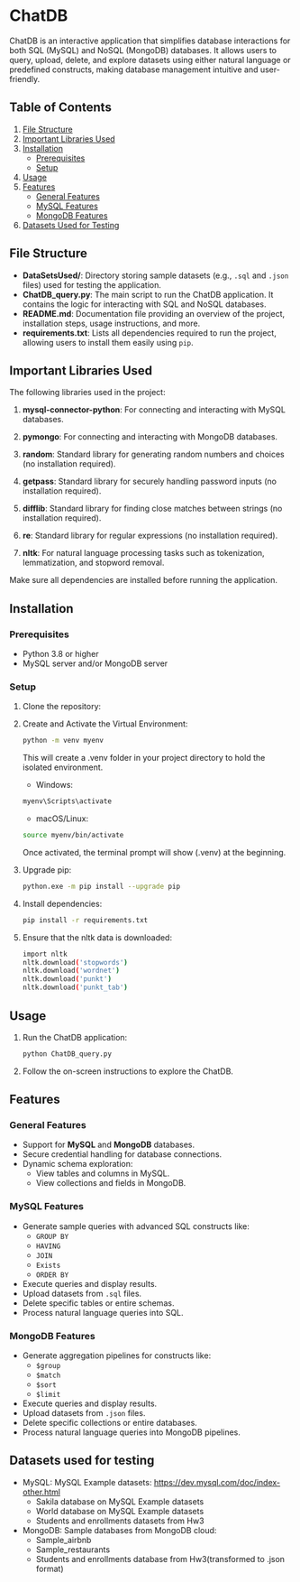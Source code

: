 # ChatDB

ChatDB is an interactive application that simplifies database interactions for both SQL (MySQL) and NoSQL (MongoDB) databases. It allows users to query, upload, delete, and explore datasets using either natural language or predefined constructs, making database management intuitive and user-friendly.

## Table of Contents
1. [File Structure](#file-structure)
2. [Important Libraries Used](#important-libraries-used)
3. [Installation](#installation)
    - [Prerequisites](#prerequisites)
    - [Setup](#setup)
4. [Usage](#usage)
5. [Features](#features)
    - [General Features](#general-features)
    - [MySQL Features](#mysql-features)
    - [MongoDB Features](#mongodb-features)
6. [Datasets Used for Testing](#datasets-used-for-testing)

## File Structure

- **DataSetsUsed/**: Directory storing sample datasets (e.g., `.sql` and `.json` files) used for testing the application.
- **ChatDB_query.py**: The main script to run the ChatDB application. It contains the logic for interacting with SQL and NoSQL databases.
- **README.md**: Documentation file providing an overview of the project, installation steps, usage instructions, and more.
- **requirements.txt**: Lists all dependencies required to run the project, allowing users to install them easily using `pip`.

## Important Libraries Used

The following libraries used in the project:

1. **mysql-connector-python**: For connecting and interacting with MySQL databases.

2. **pymongo**: For connecting and interacting with MongoDB databases.

3. **random**: Standard library for generating random numbers and choices (no installation required).

4. **getpass**: Standard library for securely handling password inputs (no installation required).

5. **difflib**: Standard library for finding close matches between strings (no installation required).

6. **re**: Standard library for regular expressions (no installation required).

7. **nltk**: For natural language processing tasks such as tokenization, lemmatization, and stopword removal.

Make sure all dependencies are installed before running the application.

## Installation

### Prerequisites
- Python 3.8 or higher
- MySQL server and/or MongoDB server

### Setup
1. Clone the repository:

2. Create and Activate the Virtual Environment:
   ```bash
   python -m venv myenv
   ```
   This will create a .venv folder in your project directory to hold the isolated environment.
   
    - Windows:
   ```bash
   myenv\Scripts\activate
   ```
   - macOS/Linux:
   ```bash
   source myenv/bin/activate
   ```
   Once activated, the terminal prompt will show (.venv) at the beginning.

3. Upgrade pip:
   ```bash
   python.exe -m pip install --upgrade pip
   ```
4. Install dependencies:
    ```bash
    pip install -r requirements.txt
    ```
5. Ensure that the nltk data is downloaded:
    ```bash
    import nltk
    nltk.download('stopwords')
    nltk.download('wordnet')
    nltk.download('punkt')
    nltk.download('punkt_tab')
    ```
## Usage

1. Run the ChatDB application:
   ```bash
   python ChatDB_query.py
   ```
2. Follow the on-screen instructions to explore the ChatDB.

## Features

### General Features
- Support for **MySQL** and **MongoDB** databases.
- Secure credential handling for database connections.
- Dynamic schema exploration:
  - View tables and columns in MySQL.
  - View collections and fields in MongoDB.

### MySQL Features
- Generate sample queries with advanced SQL constructs like:
  - `GROUP BY`
  - `HAVING`
  - `JOIN`
  - `Exists`
  - `ORDER BY`
- Execute queries and display results.
- Upload datasets from `.sql` files.
- Delete specific tables or entire schemas.
- Process natural language queries into SQL.

### MongoDB Features
- Generate aggregation pipelines for constructs like:
  - `$group`
  - `$match`
  - `$sort`
  - `$limit`
- Execute queries and display results.
- Upload datasets from `.json` files.
- Delete specific collections or entire databases.
- Process natural language queries into MongoDB pipelines.

## Datasets used for testing
- MySQL: MySQL Example datasets: https://dev.mysql.com/doc/index-other.html
  - Sakila database on MySQL Example datasets
  - World database on MySQL Example datasets
  - Students and enrollments datasets from Hw3
- MongoDB: Sample databases from MongoDB cloud:
  - Sample_airbnb
  - Sample_restaurants
  - Students and enrollments database from Hw3(transformed to .json format)

